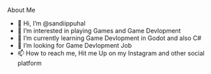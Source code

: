 About Me
- 👋 Hi, I’m @sandiippuhal
- 👀 I’m interested in playing Games and Game Devlopment
- 🌱 I’m currently learning Game Devlopment in Godot and also C#
- 💞️ I’m looking for Game Devlopment Job
- 📫 How to reach me, Hit me Up on my Instagram and other social platform
  

<!---
sandiippuhal/sandiippuhal is a ✨ special ✨ repository because its `README.md` (this file) appears on your GitHub profile.
You can click the Preview link to take a look at your changes.
--->
